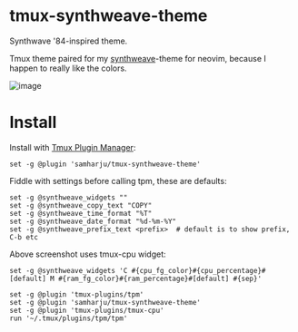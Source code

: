 # tmux-synthweave-theme

Synthwave '84-inspired theme.

Tmux theme paired for my [synthweave](https://github.com/samharju/synthweave.nvim)-theme for neovim, because I happen to really like the colors.

![image](https://github.com/samharju/tmux-synthweave-theme/assets/35364923/f13775c1-56ff-4da3-976b-4218c5c035d7)

# Install

Install with [Tmux Plugin Manager](https://github.com/tmux-plugins/tpm):

```
set -g @plugin 'samharju/tmux-synthweave-theme'
```

Fiddle with settings before calling tpm, these are defaults:

```
set -g @synthweave_widgets ""
set -g @synthweave_copy_text "COPY"
set -g @synthweave_time_format "%T"
set -g @synthweave_date_format "%d-%m-%Y"
set -g @synthweave_prefix_text <prefix>  # default is to show prefix, C-b etc
```

Above screenshot uses tmux-cpu widget:

```
set -g @synthweave_widgets 'C #{cpu_fg_color}#{cpu_percentage}#[default] M #{ram_fg_color}#{ram_percentage}#[default] #{sep}'

set -g @plugin 'tmux-plugins/tpm'
set -g @plugin 'samharju/tmux-synthweave-theme'
set -g @plugin 'tmux-plugins/tmux-cpu'
run '~/.tmux/plugins/tpm/tpm'
```
